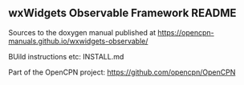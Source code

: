 ## wxWidgets Observable Framework README

Sources to the doxygen manual published at
https://opencpn-manuals.github.io/wxwidgets-observable/

BUild instructions etc: INSTALL.md

Part of the OpenCPN project:  https://github.com/opencpn/OpenCPN
